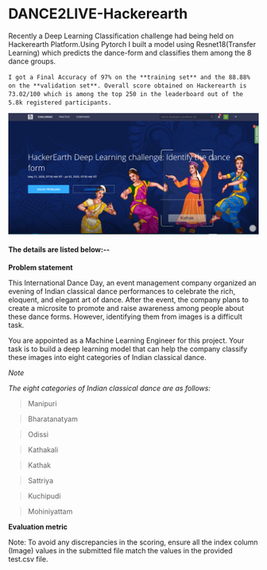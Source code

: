 # DANCE2LIVE-Hackerearth
Recently a Deep Learning Classification challenge had being held on Hackerearth Platform.Using Pytorch I built a model using Resnet18(Transfer Learning) which predicts the dance-form and classifies them among the 8 dance groups.

``
I got a Final Accuracy of 97% on the **training set** and the 88.88% on the **validation set**.
Overall score obtained on Hackerearth is 73.02/100 which is among the top 250 in the leaderboard out of the 5.8k registered participants.
``

![](https://github.com/sd2001/DANCE2LIVE-Hackerearth/blob/master/deep_dance.png)

#### The details are listed below:--

**Problem statement**

This International Dance Day, an event management company organized an evening of Indian classical dance performances to celebrate the rich, eloquent, and elegant art of dance. After the event, the company plans to create a microsite to promote and raise awareness among people about these dance forms. However, identifying them from images is a difficult task.

You are appointed as a Machine Learning Engineer for this project. Your task is to build a deep learning model that can help the company classify these images into eight categories of Indian classical dance.

*Note*

*The eight categories of Indian classical dance are as follows:*

>Manipuri

>Bharatanatyam

>Odissi

>Kathakali

>Kathak

>Sattriya

>Kuchipudi

>Mohiniyattam


**Evaluation metric**

Note: To avoid any discrepancies in the scoring, ensure all the index column (Image) values in the submitted file match the values in the provided test.csv file.

